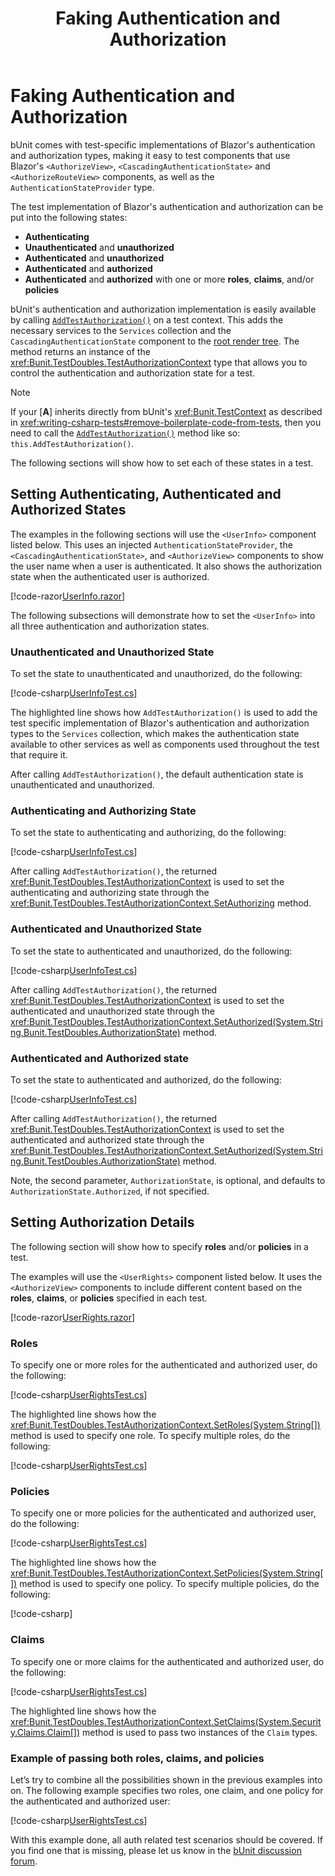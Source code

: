 ﻿---
uid: faking-auth
title: Faking Authentication and Authorization
---

# Faking Authentication and Authorization

bUnit comes with test-specific implementations of Blazor's authentication and authorization types, making it easy to test components that use Blazor's `<AuthorizeView>`, `<CascadingAuthenticationState>` and `<AuthorizeRouteView>` components, as well as the `AuthenticationStateProvider` type.

The test implementation of Blazor's authentication and authorization can be put into the following states:

- **Authenticating**
- **Unauthenticated** and **unauthorized**
- **Authenticated** and **unauthorized**
- **Authenticated** and **authorized** 
- **Authenticated** and **authorized** with one or more **roles**, **claims**, and/or **policies**

bUnit's authentication and authorization implementation is easily available by calling [`AddTestAuthorization()`](xref:Bunit.TestDoubles.FakeAuthorizationExtensions.AddTestAuthorization(Bunit.TestContext)) on a test context. This adds the necessary services to the `Services` collection and the `CascadingAuthenticationState` component to the [root render tree](xref:root-render-tree). The method returns an instance of the <xref:Bunit.TestDoubles.TestAuthorizationContext> type that allows you to control the authentication and authorization state for a test.

> [!NOTE]
> If your [__A__] inherits directly from bUnit's <xref:Bunit.TestContext> as described in <xref:writing-csharp-tests#remove-boilerplate-code-from-tests>, then you need to call the [`AddTestAuthorization()`](xref:Bunit.TestDoubles.FakeAuthorizationExtensions.AddTestAuthorization(Bunit.TestContext)) method like so: `this.AddTestAuthorization()`.

The following sections will show how to set each of these states in a test.

## Setting Authenticating, Authenticated and Authorized States

The examples in the following sections will use the `<UserInfo>` component listed below. This uses an injected `AuthenticationStateProvider`, the `<CascadingAuthenticationState>`, and `<AuthorizeView>` components to show the user name when a user is authenticated. It also shows the authorization state when the authenticated user is authorized.

[!code-razor[UserInfo.razor](../../../samples/components/UserInfo.razor)]

The following subsections will demonstrate how to set the `<UserInfo>` into all three authentication and authorization states.

### Unauthenticated and Unauthorized State

To set the state to unauthenticated and unauthorized, do the following:

[!code-csharp[UserInfoTest.cs](../../../samples/tests/xunit/UserInfoTest.cs?start=11&end=20&highlight=3)]

The highlighted line shows how `AddTestAuthorization()` is used to add the test specific implementation of Blazor's authentication and authorization types to the `Services` collection, which makes the authentication state available to other services as well as components used throughout the test that require it.

After calling `AddTestAuthorization()`, the default authentication state is unauthenticated and unauthorized.

### Authenticating and Authorizing State

To set the state to authenticating and authorizing, do the following:

[!code-csharp[UserInfoTest.cs](../../../samples/tests/xunit/UserInfoTest.cs?start=26&end=36&highlight=4)]

After calling `AddTestAuthorization()`, the returned <xref:Bunit.TestDoubles.TestAuthorizationContext> is used to set the authenticating and authorizing state through the <xref:Bunit.TestDoubles.TestAuthorizationContext.SetAuthorizing> method.

### Authenticated and Unauthorized State

To set the state to authenticated and unauthorized, do the following:

[!code-csharp[UserInfoTest.cs](../../../samples/tests/xunit/UserInfoTest.cs?start=42&end=52&highlight=4)]

After calling `AddTestAuthorization()`, the returned <xref:Bunit.TestDoubles.TestAuthorizationContext> is used to set the authenticated and unauthorized state through the <xref:Bunit.TestDoubles.TestAuthorizationContext.SetAuthorized(System.String,Bunit.TestDoubles.AuthorizationState)> method.

### Authenticated and Authorized state

To set the state to authenticated and authorized, do the following:

[!code-csharp[UserInfoTest.cs](../../../samples/tests/xunit/UserInfoTest.cs?start=58&end=68&highlight=4)]

After calling `AddTestAuthorization()`, the returned <xref:Bunit.TestDoubles.TestAuthorizationContext> is used to set the authenticated and authorized state through the <xref:Bunit.TestDoubles.TestAuthorizationContext.SetAuthorized(System.String,Bunit.TestDoubles.AuthorizationState)> method. 

Note, the second parameter, `AuthorizationState`, is optional, and defaults to `AuthorizationState.Authorized`, if not specified.

## Setting Authorization Details

The following section will show how to specify **roles** and/or **policies** in a test.

The examples will use the `<UserRights>` component listed below. It  uses the `<AuthorizeView>` components to include different content based on the **roles**, **claims**, or **policies** specified in each test.

[!code-razor[UserRights.razor](../../../samples/components/UserRights.razor)]

### Roles

To specify one or more roles for the authenticated and authorized user, do the following:

[!code-csharp[UserRightsTest.cs](../../../samples/tests/xunit/UserRightsTest.cs?start=29&end=42&highlight=5)]

The highlighted line shows how the <xref:Bunit.TestDoubles.TestAuthorizationContext.SetRoles(System.String[])> method is used to specify one role. To specify multiple roles, do the following:

[!code-csharp[UserRightsTest.cs](../../../samples/tests/xunit/UserRightsTest.cs?start=48&end=62&highlight=5)]

### Policies

To specify one or more policies for the authenticated and authorized user, do the following:

[!code-csharp[UserRightsTest.cs](../../../samples/tests/xunit/UserRightsTest.cs?start=68&end=81&highlight=5)]

The highlighted line shows how the <xref:Bunit.TestDoubles.TestAuthorizationContext.SetPolicies(System.String[])> method is used to specify one policy. To specify multiple policies, do the following:

[!code-csharp[](../../../samples/tests/xunit/UserRightsTest.cs?start=91&end=91)]

### Claims

To specify one or more claims for the authenticated and authorized user, do the following:

[!code-csharp[UserRightsTest.cs](../../../samples/tests/xunit/UserRightsTest.cs?start=106&end=123&highlight=5-8)]

The highlighted line shows how the <xref:Bunit.TestDoubles.TestAuthorizationContext.SetClaims(System.Security.Claims.Claim[])> method is used to pass two instances of the `Claim` types.

### Example of passing both roles, claims, and policies

Let’s try to combine all the possibilities shown in the previous examples into on. The following example specifies two roles, one claim, and one policy for the authenticated and authorized user:

[!code-csharp[UserRightsTest.cs](../../../samples/tests/xunit/UserRightsTest.cs?start=129&end=147&highlight=4-8)]

With this example done, all auth related test scenarios should be covered. If you find one that is missing, please let us know in the [bUnit discussion forum](https://github.com/egil/bUnit/discussions).
<!--stackedit_data:
eyJoaXN0b3J5IjpbLTg3MDIyODA0Nl19
-->